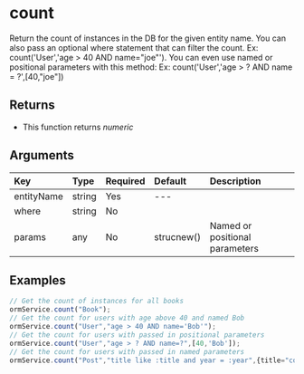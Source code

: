 # count

Return the count of instances in the DB for the given entity name. You can also pass an optional where statement that can filter the count. Ex: count\('User','age &gt; 40 AND name="joe"'\). You can even use named or positional parameters with this method: Ex: count\('User','age &gt; ? AND name = ?',\[40,"joe"\]\)

## Returns

* This function returns _numeric_

## Arguments

| Key | Type | Required | Default | Description |
| :--- | :--- | :--- | :--- | :--- |
| entityName | string | Yes | --- |  |
| where | string | No |  |  |
| params | any | No | strucnew\(\) | Named or positional parameters |

## Examples

```javascript
// Get the count of instances for all books
ormService.count("Book");
// Get the count for users with age above 40 and named Bob
ormService.count("User","age > 40 AND name='Bob'");
// Get the count for users with passed in positional parameters
ormService.count("User","age > ? AND name=?",[40,'Bob']);
// Get the count for users with passed in named parameters
ormService.count("Post","title like :title and year = :year",{title="coldbox",year="2007"});
```

